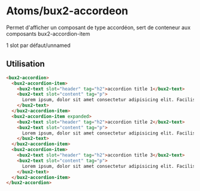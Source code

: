 # Atoms/bux2-accordeon

Permet d'afficher un composant de type accordéon, sert de conteneur aux composants bux2-accordion-item

1 slot par défaut/unnamed

## Utilisation

```html
<bux2-accordion>
  <bux2-accordion-item>
    <bux2-text slot="header" tag="h2">accordion title 1</bux2-text>
    <bux2-text slot="content" tag="p">
      Lorem ipsum, dolor sit amet consectetur adipisicing elit. Facilis?
    </bux2-text>
  </bux2-accordion-item>
  <bux2-accordion-item expanded>
    <bux2-text slot="header" tag="h2">accordion title 2</bux2-text>
    <bux2-text slot="content" tag="p">
      Lorem ipsum, dolor sit amet consectetur adipisicing elit. Facilis?
    </bux2-text>
  </bux2-accordion-item>
  <bux2-accordion-item>
    <bux2-text slot="header" tag="h2">accordion title 3</bux2-text>
    <bux2-text slot="content" tag="p">
      Lorem ipsum, dolor sit amet consectetur adipisicing elit. Facilis?
    </bux2-text>
  </bux2-accordion-item>
</bux2-accordion>
```
